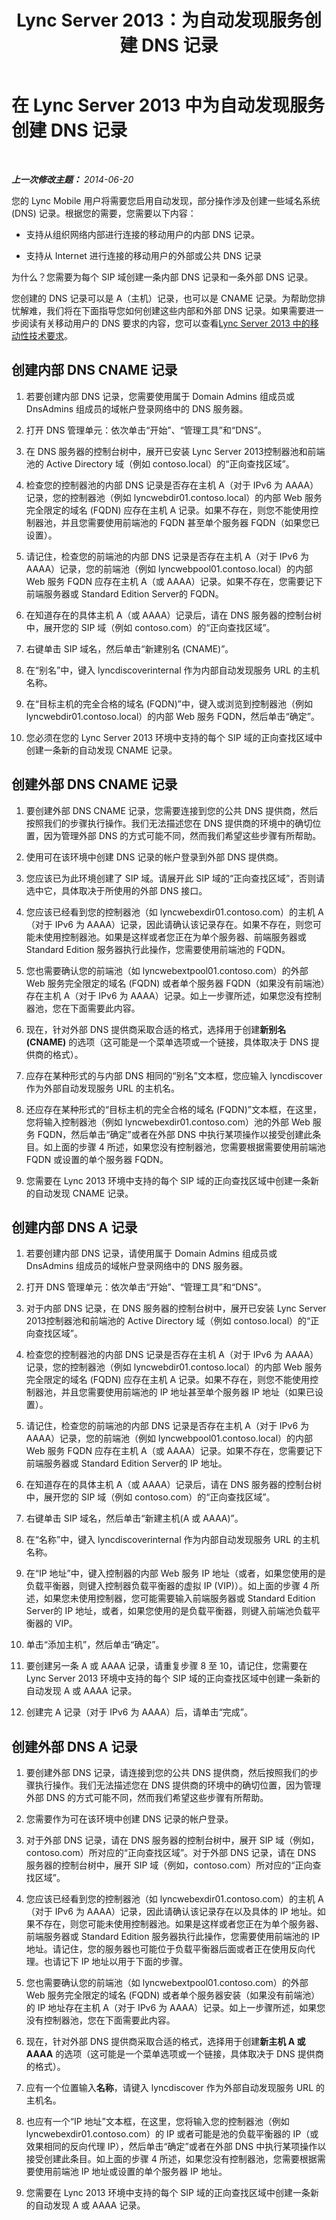 ﻿---
title: Lync Server 2013：为自动发现服务创建 DNS 记录
TOCTitle: 为自动发现服务创建 DNS 记录
ms:assetid: 3756ffe4-c6b1-492d-850e-42a832e06567
ms:mtpsurl: https://technet.microsoft.com/zh-cn/library/Hh690010(v=OCS.15)
ms:contentKeyID: 49312511
ms.date: 05/19/2016
mtps_version: v=OCS.15
ms.translationtype: HT
---

# 在 Lync Server 2013 中为自动发现服务创建 DNS 记录

 

_**上一次修改主题：** 2014-06-20_

您的 Lync Mobile 用户将需要您启用自动发现，部分操作涉及创建一些域名系统 (DNS) 记录。根据您的需要，您需要以下内容：

  - 支持从组织网络内部进行连接的移动用户的内部 DNS 记录。

  - 支持从 Internet 进行连接的移动用户的外部或公共 DNS 记录

为什么？您需要为每个 SIP 域创建一条内部 DNS 记录和一条外部 DNS 记录。

您创建的 DNS 记录可以是 A（主机）记录，也可以是 CNAME 记录。为帮助您排忧解难，我们将在下面指导您如何创建这些内部和外部 DNS 记录。如果需要进一步阅读有关移动用户的 DNS 要求的内容，您可以查看[Lync Server 2013 中的移动性技术要求](lync-server-2013-technical-requirements-for-mobility.md)。

## 创建内部 DNS CNAME 记录

1.  若要创建内部 DNS 记录，您需要使用属于 Domain Admins 组成员或 DnsAdmins 组成员的域帐户登录网络中的 DNS 服务器。

2.  打开 DNS 管理单元：依次单击“开始”、“管理工具”和“DNS”。

3.  在 DNS 服务器的控制台树中，展开已安装 Lync Server 2013控制器池和前端池的 Active Directory 域（例如 contoso.local）的“正向查找区域”。

4.  检查您的控制器池的内部 DNS 记录是否存在主机 A（对于 IPv6 为 AAAA）记录，您的控制器池（例如 lyncwebdir01.contoso.local）的内部 Web 服务完全限定的域名 (FQDN) 应存在主机 A 记录。如果不存在，则您不能使用控制器池，并且您需要使用前端池的 FQDN 甚至单个服务器 FQDN（如果您已设置）。

5.  请记住，检查您的前端池的内部 DNS 记录是否存在主机 A（对于 IPv6 为 AAAA）记录，您的前端池（例如 lyncwebpool01.contoso.local）的内部 Web 服务 FQDN 应存在主机 A（或 AAAA）记录。如果不存在，您需要记下前端服务器或 Standard Edition Server的 FQDN。

6.  在知道存在的具体主机 A（或 AAAA）记录后，请在 DNS 服务器的控制台树中，展开您的 SIP 域（例如 contoso.com）的“正向查找区域”。

7.  右键单击 SIP 域名，然后单击“新建别名 (CNAME)”。

8.  在“别名”中，键入 lyncdiscoverinternal 作为内部自动发现服务 URL 的主机名称。

9.  在“目标主机的完全合格的域名 (FQDN)”中，键入或浏览到控制器池（例如 lyncwebdir01.contoso.local）的内部 Web 服务 FQDN，然后单击“确定”。

10. 您必须在您的 Lync Server 2013 环境中支持的每个 SIP 域的正向查找区域中创建一条新的自动发现 CNAME 记录。

## 创建外部 DNS CNAME 记录

1.  要创建外部 DNS CNAME 记录，您需要连接到您的公共 DNS 提供商，然后按照我们的步骤执行操作。我们无法描述您在 DNS 提供商的环境中的确切位置，因为管理外部 DNS 的方式可能不同，然而我们希望这些步骤有所帮助。

2.  使用可在该环境中创建 DNS 记录的帐户登录到外部 DNS 提供商。

3.  您应该已为此环境创建了 SIP 域。请展开此 SIP 域的“正向查找区域”，否则请选中它，具体取决于所使用的外部 DNS 接口。

4.  您应该已经看到您的控制器池（如 lyncwebexdir01.contoso.com）的主机 A（对于 IPv6 为 AAAA）记录，因此请确认该记录存在。如果不存在，则您可能未使用控制器池。如果是这样或者您正在为单个服务器、前端服务器或 Standard Edition 服务器执行此操作，您需要使用前端池的 FQDN。

5.  您也需要确认您的前端池（如 lyncwebextpool01.contoso.com）的外部 Web 服务完全限定的域名 (FQDN) 或者单个服务器 FQDN（如果没有前端池）存在主机 A（对于 IPv6 为 AAAA）记录。如上一步骤所述，如果您没有控制器池，您在下面需要此内容。

6.  现在，针对外部 DNS 提供商采取合适的格式，选择用于创建**新别名 (CNAME)** 的选项（这可能是一个菜单选项或一个链接，具体取决于 DNS 提供商的格式）。

7.  应存在某种形式的与内部 DNS 相同的“别名”文本框，您应输入 lyncdiscover 作为外部自动发现服务 URL 的主机名。

8.  还应存在某种形式的“目标主机的完全合格的域名 (FQDN)”文本框，在这里，您将输入控制器池（例如 lyncwebexdir01.contoso.com）池的外部 Web 服务 FQDN，然后单击“确定”或者在外部 DNS 中执行某项操作以接受创建此条目。如上面的步骤 4 所述，如果您没有控制器池，您需要根据需要使用前端池 FQDN 或设置的单个服务器 FQDN。

9.  您需要在 Lync 2013 环境中支持的每个 SIP 域的正向查找区域中创建一条新的自动发现 CNAME 记录。

## 创建内部 DNS A 记录

1.  若要创建内部 DNS 记录，请使用属于 Domain Admins 组成员或 DnsAdmins 组成员的域帐户登录网络中的 DNS 服务器。

2.  打开 DNS 管理单元：依次单击“开始”、“管理工具”和“DNS”。

3.  对于内部 DNS 记录，在 DNS 服务器的控制台树中，展开已安装 Lync Server 2013控制器池和前端池的 Active Directory 域（例如 contoso.local）的“正向查找区域”。

4.  检查您的控制器池的内部 DNS 记录是否存在主机 A（对于 IPv6 为 AAAA）记录，您的控制器池（例如 lyncwebdir01.contoso.local）的内部 Web 服务完全限定的域名 (FQDN) 应存在主机 A 记录。如果不存在，则您不能使用控制器池，并且您需要使用前端池的 IP 地址甚至单个服务器 IP 地址（如果已设置）。

5.  请记住，检查您的前端池的内部 DNS 记录是否存在主机 A（对于 IPv6 为 AAAA）记录，您的前端池（例如 lyncwebpool01.contoso.local）的内部 Web 服务 FQDN 应存在主机 A（或 AAAA）记录。如果不存在，您需要记下前端服务器或 Standard Edition Server的 IP 地址。

6.  在知道存在的具体主机 A（或 AAAA）记录后，请在 DNS 服务器的控制台树中，展开您的 SIP 域（例如 contoso.com）的“正向查找区域”。

7.  右键单击 SIP 域名，然后单击“新建主机(A 或 AAAA)”。

8.  在“名称”中，键入 lyncdiscoverinternal 作为内部自动发现服务 URL 的主机名称。

9.  在“IP 地址”中，键入控制器的内部 Web 服务 IP 地址（或者，如果您使用的是负载平衡器，则键入控制器负载平衡器的虚拟 IP (VIP)）。如上面的步骤 4 所述，如果您未使用控制器，您可能需要输入前端服务器或 Standard Edition Server的 IP 地址，或者，如果您使用的是负载平衡器，则键入前端池负载平衡器的 VIP。

10. 单击“添加主机”，然后单击“确定”。

11. 要创建另一条 A 或 AAAA 记录，请重复步骤 8 至 10，请记住，您需要在 Lync Server 2013 环境中支持的每个 SIP 域的正向查找区域中创建一条新的自动发现 A 或 AAAA 记录。

12. 创建完 A 记录（对于 IPv6 为 AAAA）后，请单击“完成”。

## 创建外部 DNS A 记录

1.  要创建外部 DNS 记录，请连接到您的公共 DNS 提供商，然后按照我们的步骤执行操作。我们无法描述您在 DNS 提供商的环境中的确切位置，因为管理外部 DNS 的方式可能不同，然而我们希望这些步骤有所帮助。

2.  您需要作为可在该环境中创建 DNS 记录的帐户登录。

3.  对于外部 DNS 记录，请在 DNS 服务器的控制台树中，展开 SIP 域（例如，contoso.com）所对应的“正向查找区域”。对于外部 DNS 记录，请在 DNS 服务器的控制台树中，展开 SIP 域（例如，contoso.com）所对应的“正向查找区域”。

4.  您应该已经看到您的控制器池（如 lyncwebexdir01.contoso.com）的主机 A（对于 IPv6 为 AAAA）记录，因此请确认该记录存在以及具体的 IP 地址。如果不存在，则您可能未使用控制器池。如果是这样或者您正在为单个服务器、前端服务器或 Standard Edition 服务器执行此操作，您需要使用前端池的 IP 地址。请记住，您的服务器也可能位于负载平衡器后面或者正在使用反向代理。也请记下 IP 地址以用于下面的步骤。

5.  您也需要确认您的前端池（如 lyncwebextpool01.contoso.com）的外部 Web 服务完全限定的域名 (FQDN) 或者单个服务器安装（如果没有前端池）的 IP 地址存在主机 A（对于 IPv6 为 AAAA）记录。如上一步骤所述，如果您没有控制器池，您在下面需要此内容。

6.  现在，针对外部 DNS 提供商采取合适的格式，选择用于创建**新主机 A 或 AAAA** 的选项（这可能是一个菜单选项或一个链接，具体取决于 DNS 提供商的格式）。

7.  应有一个位置输入**名称**，请键入 lyncdiscover 作为外部自动发现服务 URL 的主机名。

8.  也应有一个“IP 地址”文本框，在这里，您将输入您的控制器池（例如 lyncwebexdir01.contoso.com）的 IP 或者可能是池的负载平衡器的 IP（或效果相同的反向代理 IP），然后单击“确定”或者在外部 DNS 中执行某项操作以接受创建此条目。如上面的步骤 4 所述，如果您没有控制器池，您需要根据需要使用前端池 IP 地址或设置的单个服务器 IP 地址。

9.  您需要在 Lync 2013 环境中支持的每个 SIP 域的正向查找区域中创建一条新的自动发现 A 或 AAAA 记录。


